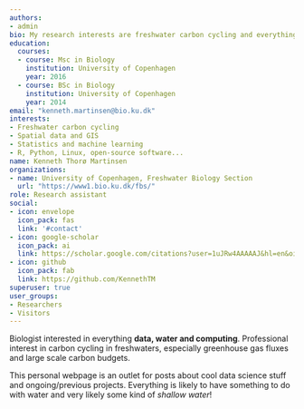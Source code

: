 ```yaml
---
authors:
- admin
bio: My research interests are freshwater carbon cycling and everything data.
education:
  courses:
  - course: Msc in Biology
    institution: University of Copenhagen
    year: 2016
  - course: BSc in Biology
    institution: University of Copenhagen
    year: 2014
email: "kenneth.martinsen@bio.ku.dk"
interests:
- Freshwater carbon cycling
- Spatial data and GIS
- Statistics and machine learning
- R, Python, Linux, open-source software...
name: Kenneth Thorø Martinsen
organizations:
- name: University of Copenhagen, Freshwater Biology Section
  url: "https://www1.bio.ku.dk/fbs/"
role: Research assistant
social:
- icon: envelope
  icon_pack: fas
  link: '#contact'
- icon: google-scholar
  icon_pack: ai
  link: https://scholar.google.com/citations?user=1uJRw4AAAAAJ&hl=en&oi=ao
- icon: github
  icon_pack: fab
  link: https://github.com/KennethTM
superuser: true
user_groups:
- Researchers
- Visitors
---
```


Biologist interested in everything **data, water and computing**. Professional interest in carbon cycling in freshwaters, especially greenhouse gas fluxes and large scale carbon budgets.

This personal webpage is an outlet for posts about cool data science stuff and ongoing/previous projects. Everything is likely to have something to do with water and very likely some kind of *shallow water*!
